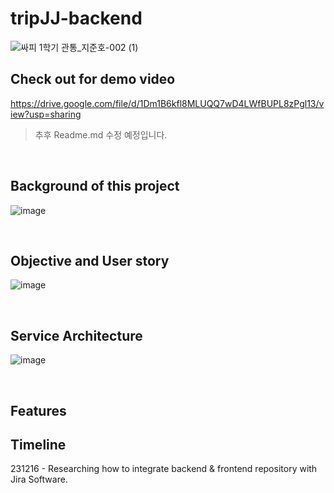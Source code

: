 # tripJJ-backend
![싸피 1학기 관통_지준호-002 (1)](https://github.com/junoade/tripJJ-frontend/assets/54317409/c66b0d9f-4a1e-45c5-84a2-7514e64060a5)

## Check out for demo video
https://drive.google.com/file/d/1Dm1B6kfl8MLUQQ7wD4LWfBUPL8zPgl13/view?usp=sharing

> 추후 Readme.md 수정 예정입니다.
<br/>

## Background of this project
![image](https://github.com/junoade/tripJJ-frontend/assets/54317409/5c3e8111-2694-4310-97c8-45b82e570f33)

<br/>

## Objective and User story
![image](https://github.com/junoade/tripJJ-frontend/assets/54317409/4ed8d172-d1e2-4f84-9226-b7dcd40d3436)

<br/>

## Service Architecture
![image](https://github.com/junoade/tripJJ-frontend/assets/54317409/28dcd69c-3670-4330-92a5-7fa1ed1414ab)

<br/>

## Features


## Timeline
231216 - Researching how to integrate backend & frontend repository with Jira Software.

